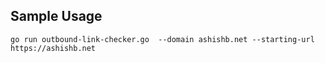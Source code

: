 ## Sample Usage

`go run outbound-link-checker.go 
	--domain ashishb.net
	--starting-url https://ashishb.net`
	
